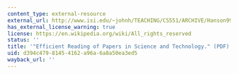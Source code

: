 ```yaml
---
content_type: external-resource
external_url: http://www.isi.edu/~johnh/TEACHING/CS551/ARCHIVE/Hanson99a.pdf
has_external_license_warning: true
license: https://en.wikipedia.org/wiki/All_rights_reserved
status: ''
title: '"Efficient Reading of Papers in Science and Technology." (PDF)'
uid: d394c479-8145-4162-a96a-6a8a50ea3ed5
wayback_url: ''
---
```

